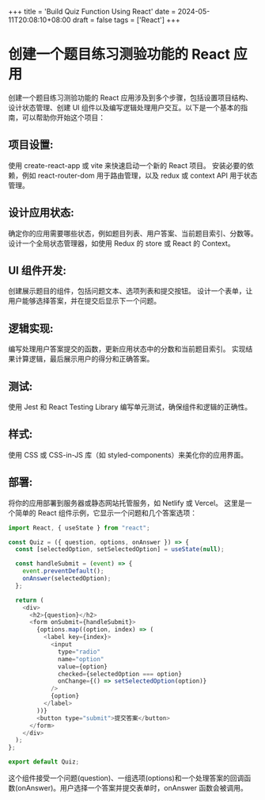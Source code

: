 +++
title = 'Build Quiz Function Using React'
date = 2024-05-11T20:08:10+08:00
draft = false
tags = ['React']
+++

# 创建一个题目练习测验功能的 React 应用

创建一个题目练习测验功能的 React 应用涉及到多个步骤，包括设置项目结构、设计状态管理、创建 UI 组件以及编写逻辑处理用户交互。以下是一个基本的指南，可以帮助你开始这个项目：

## 项目设置:

使用 create-react-app 或 vite 来快速启动一个新的 React 项目。
安装必要的依赖，例如 react-router-dom 用于路由管理，以及 redux 或 context API 用于状态管理。

## 设计应用状态:

确定你的应用需要哪些状态，例如题目列表、用户答案、当前题目索引、分数等。
设计一个全局状态管理器，如使用 Redux 的 store 或 React 的 Context。

## UI 组件开发:

创建展示题目的组件，包括问题文本、选项列表和提交按钮。
设计一个表单，让用户能够选择答案，并在提交后显示下一个问题。

## 逻辑实现:

编写处理用户答案提交的函数，更新应用状态中的分数和当前题目索引。
实现结果计算逻辑，最后展示用户的得分和正确答案。

## 测试:

使用 Jest 和 React Testing Library 编写单元测试，确保组件和逻辑的正确性。

## 样式:

使用 CSS 或 CSS-in-JS 库（如 styled-components）来美化你的应用界面。

## 部署:

将你的应用部署到服务器或静态网站托管服务，如 Netlify 或 Vercel。
这里是一个简单的 React 组件示例，它显示一个问题和几个答案选项：

```js
import React, { useState } from "react";

const Quiz = ({ question, options, onAnswer }) => {
  const [selectedOption, setSelectedOption] = useState(null);

  const handleSubmit = (event) => {
    event.preventDefault();
    onAnswer(selectedOption);
  };

  return (
    <div>
      <h2>{question}</h2>
      <form onSubmit={handleSubmit}>
        {options.map((option, index) => (
          <label key={index}>
            <input
              type="radio"
              name="option"
              value={option}
              checked={selectedOption === option}
              onChange={() => setSelectedOption(option)}
            />
            {option}
          </label>
        ))}
        <button type="submit">提交答案</button>
      </form>
    </div>
  );
};

export default Quiz;
```

这个组件接受一个问题(question)、一组选项(options)和一个处理答案的回调函数(onAnswer)。用户选择一个答案并提交表单时，onAnswer 函数会被调用。
